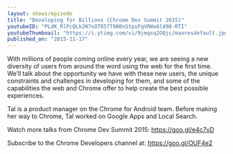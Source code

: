 ```yaml
---
layout: shows/episode
title: "Developing for Billions (Chrome Dev Summit 2015)"
youtubeID: "PLdK_RlPcQLk2N7sOT857T6N8nStpsFqVRWx6ld98-RTI"
youtubeThumbnail: "https://i.ytimg.com/vi/9jmqsq2OQjc/maxresdefault.jpg"
published_on: "2015-11-17"
---
```


With millions of people coming online every year, we are seeing a new diversity of users from around the word using the web for the first time. We’ll talk about the opportunity we have with these new users, the unique constraints and challenges in developing for them, and some of the capabilities the web and Chrome offer to help create the best possible experiences.

Tal is a product manager on the Chrome for Android team. Before making her way to Chrome, Tal worked on Google Apps and Local Search.

Watch more talks from Chrome Dev Summit 2015: https://goo.gl/e4c7vD

Subscribe to the Chrome Developers channel at: https://goo.gl/OUF4e2
